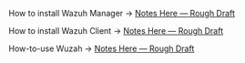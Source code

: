 How to install Wazuh Manager → [Notes Here — Rough Draft](/notes/expanded/cyber_tools/wazuh/Wazuh_Manager_Install.md)

How to install Wazuh Client → [Notes Here — Rough Draft](/notes/expanded/cyber_tools/wazuh/Wazuh_Client_Install.md)

How-to-use Wuzah → [Notes Here — Rough Draft](/notes/expanded/cyber_tools/wazuh/Wuzah_How_To.md)
